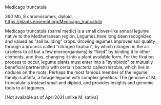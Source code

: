 Medicago truncatula

390 Mb, 8 chromosomes, diploid, https://plants.ensembl.org/Medicago_truncatula

Medicago truncatula (barrel medic) is a small clover-like annual legume native to the Mediterranean region. Legumes have long been recognized and valued as "soil building" crops. Growing legumes improves soil quality through a process called “nitrogen fixation”, by which nitrogen in the air (useless to all but a few microorganisms) is "fixed" by binding it to other elements, and thus, changing it into a plant available form. For the fixation process to occur, legume plants must enter into a "symbiotic" or mutually beneficial partnership with certain bacteria called rhizobia, which live in nodules on the roots. Perhaps the most famous member of the legume family is alfalfa, a forage legume with complex genetics. The genome of M. truncatula is instead small and diploid, and provides insights and genomic tools to all legumes.

[Not available as of April2021 unlike M. sativa]
